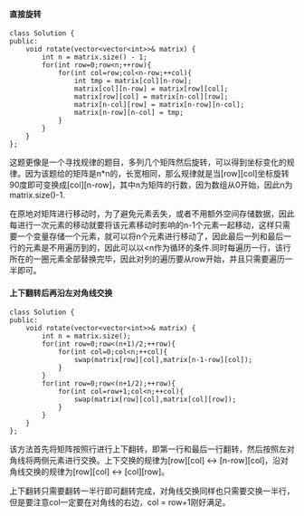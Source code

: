 #### 直接旋转
```
class Solution {
public:
    void rotate(vector<vector<int>>& matrix) {
        int n = matrix.size() - 1;
        for(int row=0;row<n;++row){
            for(int col=row;col<n-row;++col){
                int tmp = matrix[col][n-row];
                matrix[col][n-row] = matrix[row][col];
                matrix[row][col] = matrix[n-col][row];
                matrix[n-col][row] = matrix[n-row][n-col];
                matrix[n-row][n-col] = tmp;
            }
        }
    }
};
```

这题更像是一个寻找规律的题目，多列几个矩阵然后旋转，可以得到坐标变化的规律。因为该题给的矩阵是n*n的，长宽相同，那么规律就是当[row][col]坐标旋转90度即可变换成[col][n-row]，其中n为矩阵的行数，因为数组从0开始，因此n为matrix.size()-1.

在原地对矩阵进行移动时，为了避免元素丢失，或者不用额外空间存储数据，因此每进行一次元素的移动就要将该元素移动时影响的n-1个元素一起移动，这样只需要一个变量存储一个元素，就可以将n个元素进行移动了，因此最后一列和最后一行的元素是不用遍历到的，因此可以以<n作为循环的条件.同时每遍历一行，该行所在的一圈元素全部替换完毕，因此对列的遍历要从row开始，并且只需要遍历一半即可。

#### 上下翻转后再沿左对角线交换

```
class Solution {
public:
    void rotate(vector<vector<int>>& matrix) {
        int n = matrix.size();
        for(int row=0;row<(n+1)/2;++row){
            for(int col=0;col<n;++col){
                swap(matrix[row][col],matrix[n-1-row][col]);
            }
        }
        for(int row=0;row<(n+1/2);++row){
            for(int col=row+1;col<n;++col){
                swap(matrix[row][col],matrix[col][row]);
            }
        }
    }
};
```

该方法首先将矩阵按照行进行上下翻转，即第一行和最后一行翻转，然后按照左对角线将两侧元素进行交换。上下交换的规律为[row][col] <-> [n-row][col]，沿对角线交换的规律为[row][col] <-> [col][row]。

上下翻转只需要翻转一半行即可翻转完成，对角线交换同样也只需要交换一半行，但是要注意col一定要在对角线的右边，col = row+1刚好满足。

